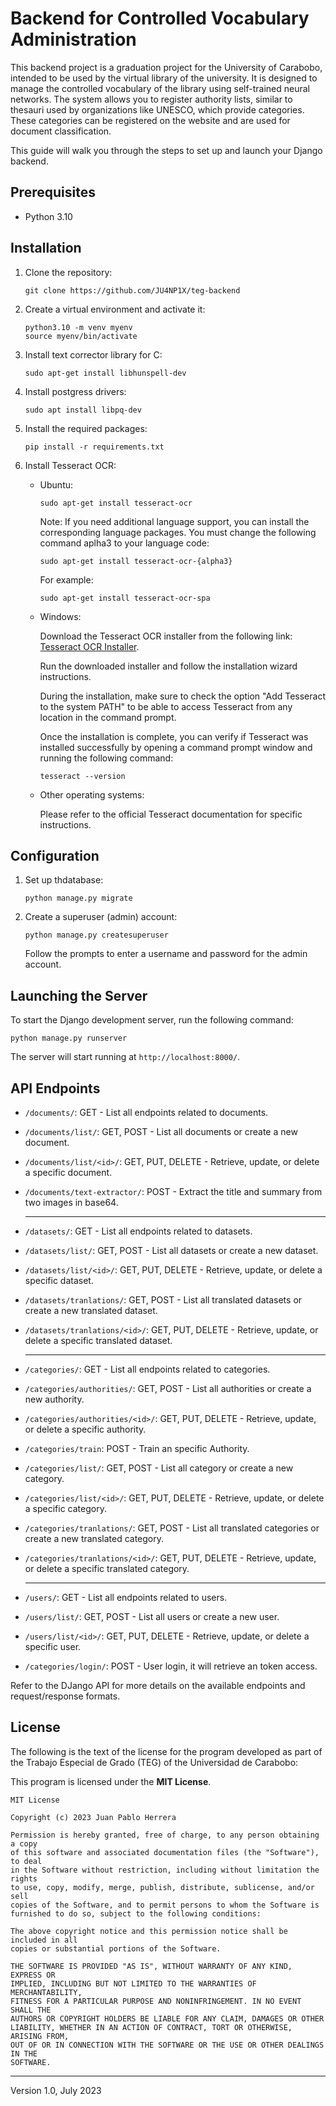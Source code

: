 # Backend for Controlled Vocabulary Administration

This backend project is a graduation project for the University of Carabobo, intended to be used by the virtual library of the university. It is designed to manage the controlled vocabulary of the library using self-trained neural networks. The system allows you to register authority lists, similar to thesauri used by organizations like UNESCO, which provide categories. These categories can be registered on the website and are used for document classification.

This guide will walk you through the steps to set up and launch your Django backend.

## Prerequisites

- Python 3.10

## Installation

1.  Clone the repository:

    ```shell
    git clone https://github.com/JU4NP1X/teg-backend
    ```

2.  Create a virtual environment and activate it:

    ```shell
    python3.10 -m venv myenv
    source myenv/bin/activate
    ```

3.  Install text corrector library for C:

    ```shell
    sudo apt-get install libhunspell-dev
    ```

4.  Install postgress drivers:

    ```shell
    sudo apt install libpq-dev
    ```

5.  Install the required packages:

    ```shell
    pip install -r requirements.txt
    ```

6.  Install Tesseract OCR:

    - Ubuntu:

      ```shell
      sudo apt-get install tesseract-ocr
      ```

      Note: If you need additional language support, you can install the corresponding language packages. You must change the following command aplha3 to your language code:

      ```shell
      sudo apt-get install tesseract-ocr-{alpha3}
      ```

      For example:

      ```shell
      sudo apt-get install tesseract-ocr-spa
      ```

    - Windows:

      Download the Tesseract OCR installer from the following link: [Tesseract OCR Installer](https://github.com/UB-Mannheim/tesseract/wiki).

      Run the downloaded installer and follow the installation wizard instructions.

      During the installation, make sure to check the option "Add Tesseract to the system PATH" to be able to access Tesseract from any location in the command prompt.

      Once the installation is complete, you can verify if Tesseract was installed successfully by opening a command prompt window and running the following command:

      ```shell
      tesseract --version
      ```

    - Other operating systems:

      Please refer to the official Tesseract documentation for specific instructions.

## Configuration

1. Set up thdatabase:

   ```shell
   python manage.py migrate
   ```

2. Create a superuser (admin) account:

   ```shell
   python manage.py createsuperuser
   ```

   Follow the prompts to enter a username and password for the admin account.

## Launching the Server

To start the Django development server, run the following command:

```shell
python manage.py runserver
```

The server will start running at `http://localhost:8000/`.

## API Endpoints

- `/documents/`: GET - List all endpoints related to documents.
- `/documents/list/`: GET, POST - List all documents or create a new document.
- `/documents/list/<id>/`: GET, PUT, DELETE - Retrieve, update, or delete a specific document.
- `/documents/text-extractor/`: POST - Extract the title and summary from two images in base64.

  ***

- `/datasets/`: GET - List all endpoints related to datasets.
- `/datasets/list/`: GET, POST - List all datasets or create a new dataset.
- `/datasets/list/<id>/`: GET, PUT, DELETE - Retrieve, update, or delete a specific dataset.
- `/datasets/tranlations/`: GET, POST - List all translated datasets or create a new translated dataset.
- `/datasets/tranlations/<id>/`: GET, PUT, DELETE - Retrieve, update, or delete a specific translated dataset.

  ***

- `/categories/`: GET - List all endpoints related to categories.
- `/categories/authorities/`: GET, POST - List all authorities or create a new authority.
- `/categories/authorities/<id>/`: GET, PUT, DELETE - Retrieve, update, or delete a specific authority.
- `/categories/train`: POST - Train an specific Authority.
- `/categories/list/`: GET, POST - List all category or create a new category.
- `/categories/list/<id>/`: GET, PUT, DELETE - Retrieve, update, or delete a specific category.
- `/categories/tranlations/`: GET, POST - List all translated categories or create a new translated category.
- `/categories/tranlations/<id>/`: GET, PUT, DELETE - Retrieve, update, or delete a specific translated category.

  ***

- `/users/`: GET - List all endpoints related to users.
- `/users/list/`: GET, POST - List all users or create a new user.
- `/users/list/<id>/`: GET, PUT, DELETE - Retrieve, update, or delete a specific user.
- `/categories/login/`: POST - User login, it will retrieve an token access.

Refer to the DJango API for more details on the available endpoints and request/response formats.

## License

The following is the text of the license for the program developed as part of the Trabajo Especial de Grado (TEG) of the Universidad de Carabobo:

This program is licensed under the **MIT License**.

    MIT License

    Copyright (c) 2023 Juan Pablo Herrera

    Permission is hereby granted, free of charge, to any person obtaining a copy
    of this software and associated documentation files (the "Software"), to deal
    in the Software without restriction, including without limitation the rights
    to use, copy, modify, merge, publish, distribute, sublicense, and/or sell
    copies of the Software, and to permit persons to whom the Software is
    furnished to do so, subject to the following conditions:

    The above copyright notice and this permission notice shall be included in all
    copies or substantial portions of the Software.

    THE SOFTWARE IS PROVIDED "AS IS", WITHOUT WARRANTY OF ANY KIND, EXPRESS OR
    IMPLIED, INCLUDING BUT NOT LIMITED TO THE WARRANTIES OF MERCHANTABILITY,
    FITNESS FOR A PARTICULAR PURPOSE AND NONINFRINGEMENT. IN NO EVENT SHALL THE
    AUTHORS OR COPYRIGHT HOLDERS BE LIABLE FOR ANY CLAIM, DAMAGES OR OTHER
    LIABILITY, WHETHER IN AN ACTION OF CONTRACT, TORT OR OTHERWISE, ARISING FROM,
    OUT OF OR IN CONNECTION WITH THE SOFTWARE OR THE USE OR OTHER DEALINGS IN THE
    SOFTWARE.

---

Version 1.0, July 2023

```

```

